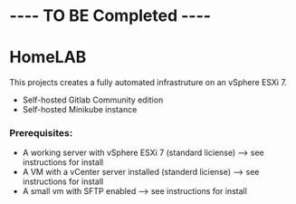 # ---- TO BE Completed ----
# HomeLAB

This projects creates a fully automated infrastruture on an vSphere ESXi 7. 

* Self-hosted Gitlab Community edition
* Self-hosted Minikube instance

### Prerequisites:

* A working server with vSphere ESXi 7 (standard liciense) --> see instructions for install
* A VM with a vCenter server installed (standerd liciense) --> see instructions for install
* A small vm with SFTP enabled --> see instructions for install

###
